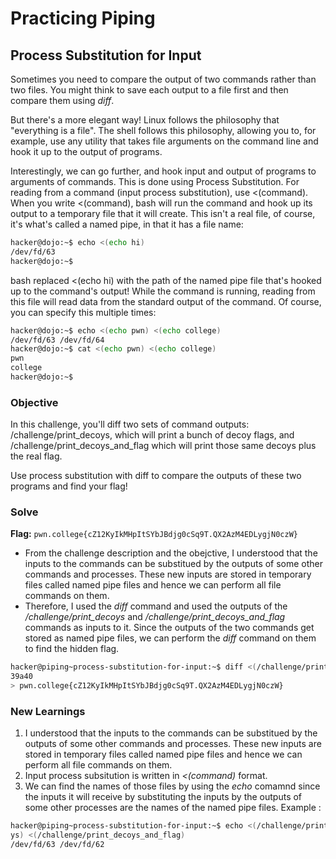 # Practicing Piping

## Process Substitution for Input
Sometimes you need to compare the output of two commands rather than two files. You might think to save each output to a file first and then compare them using *diff*. 

But there's a more elegant way! Linux follows the philosophy that "everything is a file". The shell follows this philosophy, allowing you to, for example, use any utility that takes file arguments on the command line and hook it up to the output of programs.

Interestingly, we can go further, and hook input and output of programs to arguments of commands. This is done using Process Substitution. For reading from a command (input process substitution), use <(command). When you write <(command), bash will run the command and hook up its output to a temporary file that it will create. This isn't a real file, of course, it's what's called a named pipe, in that it has a file name:

```bash
hacker@dojo:~$ echo <(echo hi)
/dev/fd/63
hacker@dojo:~$
```

bash replaced <(echo hi) with the path of the named pipe file that's hooked up to the command's output! While the command is running, reading from this file will read data from the standard output of the command. Of course, you can specify this multiple times:

```bash
hacker@dojo:~$ echo <(echo pwn) <(echo college)
/dev/fd/63 /dev/fd/64
hacker@dojo:~$ cat <(echo pwn) <(echo college)
pwn
college
hacker@dojo:~$
```

### Objective 
In this challenge, you'll diff two sets of command outputs: /challenge/print_decoys, which will print a bunch of decoy flags, and /challenge/print_decoys_and_flag which will print those same decoys plus the real flag.

Use process substitution with diff to compare the outputs of these two programs and find your flag!

### Solve
**Flag:** `pwn.college{cZ12KyIkMHpItSYbJBdjg0cSq9T.QX2AzM4EDLygjN0czW}`

- From the challenge description and the obejctive, I understood that the inputs to the commands can be substitued by the outputs of some other commands and processes. These new inputs are stored in temporary files called named pipe files and hence we can perform all file commands on them.
- Therefore, I used the *diff* command and used the outputs of the */challenge/print_decoys* and */challenge/print_decoys_and_flag* commands as inputs to it. Since the outputs of the two commands get stored as named pipe files, we can perform the *diff* command on them to find the hidden flag.

```bash
hacker@piping~process-substitution-for-input:~$ diff <(/challenge/print_decoys) <(/challenge/print_decoys_and_flag)
39a40
> pwn.college{cZ12KyIkMHpItSYbJBdjg0cSq9T.QX2AzM4EDLygjN0czW}
```

### New Learnings
1. I understood that the inputs to the commands can be substitued by the outputs of some other commands and processes. These new inputs are stored in temporary files called named pipe files and hence we can perform all file commands on them.
2. Input process subsitution is written in *<(command)* format.
3. We can find the names of those files by using the *echo* comamnd since the inputs it will receive by substituting the inputs by the outputs of some other processes are the names of the named pipe files. Example :

```bash
hacker@piping~process-substitution-for-input:~$ echo <(/challenge/print_deco
ys) <(/challenge/print_decoys_and_flag)
/dev/fd/63 /dev/fd/62
```